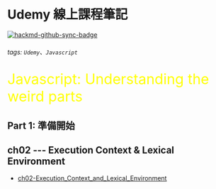 Udemy 線上課程筆記
===


[![hackmd-github-sync-badge](https://hackmd.io/_z4MP-A6R92ojswYm-35GQ/badge)](https://hackmd.io/_z4MP-A6R92ojswYm-35GQ)
###### tags: `Udemy`、`Javascript`

<font size=6 color=yellow>Javascript: Understanding the weird parts</font><br>

Part 1: 準備開始
---

ch02 --- Execution Context & Lexical Environment
---
- [ch02-Execution_Context_and_Lexical_Environment](./ch02-Execution_Context_and_Lexical_Environment)